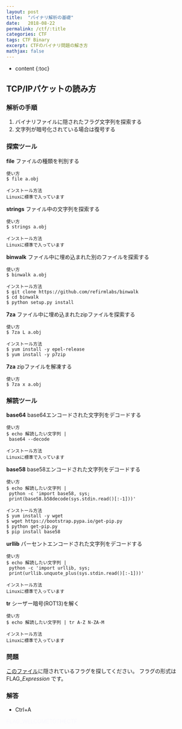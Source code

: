 ```yaml
---
layout: post
title:  "バイナリ解析の基礎"
date:   2018-08-22
permalink: /ctf/:title
categories: CTF
tags: CTF Binary
excerpt: CTFのバイナリ問題の解き方
mathjax: false
---
```


* content
{:toc}

## TCP/IPパケットの読み方

### 解析の手順

1. バイナリファイルに隠されたフラグ文字列を探索する
2. 文字列が暗号化されている場合は復号する

### 探索ツール
__file__
ファイルの種類を判別する
```
使い方
$ file a.obj

インストール方法
Linuxに標準で入っています
```
__strings__
ファイル中の文字列を探索する
```
使い方
$ strings a.obj

インストール方法
Linuxに標準で入っています
```
__binwalk__
ファイル中に埋め込まれた別のファイルを探索する
```
使い方
$ binwalk a.obj

インストール方法
$ git clone https://github.com/refirmlabs/binwalk
$ cd binwalk
$ python setup.py install
```
__7za__
ファイル中に埋め込まれたzipファイルを探索する
```
使い方
$ 7za L a.obj

インストール方法
$ yum install -y epel-release
$ yum install -y p7zip
```
__7za__
zipファイルを解凍する
```
使い方
$ 7za x a.obj
```
### 解読ツール
__base64__
base64エンコードされた文字列をデコードする
```
使い方
$ echo 解読したい文字列 |
 base64 --decode

インストール方法
Linuxに標準で入っています
```
__base58__
base58エンコードされた文字列をデコードする
```
使い方
$ echo 解読したい文字列 |
 python -c 'import base58, sys;
 print(base58.b58decode(sys.stdin.read()[:-1]))'

インストール方法
$ yum install -y wget
$ wget https://bootstrap.pypa.io/get-pip.py
$ python get-pip.py
$ pip install base58
```
__urllib__
パーセントエンコードされた文字列をデコードする
```
使い方
$ echo 解読したい文字列 |
 python -c 'import urllib, sys;
 print(urllib.unquote_plus(sys.stdin.read()[:-1]))'

インストール方法
Linuxに標準で入っています
```
__tr__
シーザー暗号(ROT13)を解く
```
使い方
$ echo 解読したい文字列 | tr A-Z N-ZA-M

インストール方法
Linuxに標準で入っています
```

### 問題

[このファイル]({{site.baseurl}}/images/ctf/question1.jpg)に隠されているフラグを探してください。
フラグの形式は FLAG_*Expression* です。

### 解答
* Ctrl+A

<span style="color: #f8f8fd; ">FLAG_WELCOMETOTHECTF</span>
